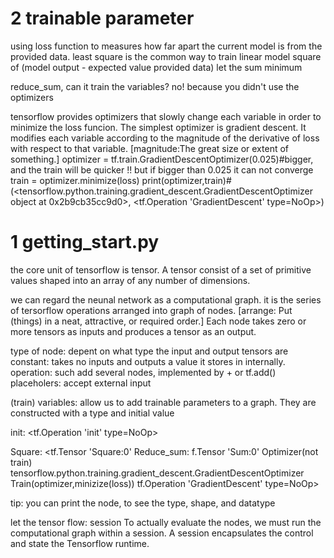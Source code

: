 # 2 trainable parameter
using loss function to measures how far apart the current model is from the provided data.
least square is the common way to train linear model
 square of (model output - expected value provided data)  let the sum minimum

reduce_sum, can it train the variables? no! because you didn't use the optimizers

tensorflow provides optimizers that slowly change each variable in order to minimize the loss funcion.
The simplest optimizer is gradient descent. It modifies each variable according to the magnitude of the derivative of loss
 with respect to that variable.   [magnitude:The great size or extent of something.]
optimizer = tf.train.GradientDescentOptimizer(0.025)#bigger, and the train will be quicker !! but if bigger than 0.025 it can not converge
train = optimizer.minimize(loss)
print(optimizer,train)#(<tensorflow.python.training.gradient_descent.GradientDescentOptimizer object at 0x2b9cb35cc9d0>, <tf.Operation 'GradientDescent' type=NoOp>)




# 1 getting_start.py
the core unit of tensorflow is tensor. A tensor consist of a set of primitive values shaped into an array of any number of dimensions.

we can regard the neunal network as a computational graph.
it is the series of tersorflow operations arranged into graph of nodes.
[arrange: Put (things) in a neat, attractive, or required order.]
Each node takes zero or more tensors as inputs and produces a tensor as an output.

type of node: depent on what type the input and output tensors are
constant: takes no inputs and outputs a value it stores in internally.
operation: such add several nodes, implemented by + or tf.add()
placeholers: accept external input

(train)
variables: allow us to add trainable parameters to a graph. They are constructed with a type and initial value

init: <tf.Operation 'init' type=NoOp>

Square: <tf.Tensor 'Square:0'
Reduce_sum: f.Tensor 'Sum:0'
Optimizer(not train) tensorflow.python.training.gradient_descent.GradientDescentOptimizer
Train(optimizer,minizize(loss)) tf.Operation 'GradientDescent' type=NoOp>

tip: you can print the node, to see the type, shape, and datatype

let the tensor flow: session
To actually evaluate the nodes, we must run the computational graph within a session.
A session encapsulates the control and state the Tensorflow runtime.


